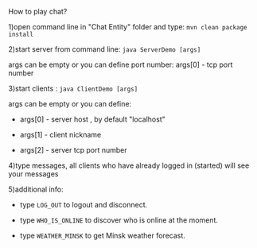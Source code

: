How to play chat?

1)open command line in "Chat Entity" folder and type: `mvn clean package install`

2)start server from command line: `java ServerDemo [args]`

args can be empty
or you can define port number: args[0] - tcp port number

3)start clients : `java ClientDemo [args]`

args can be empty
or you can define:

- args[0] - server host , by default "localhost"

- args[1] - client nickname

- args[2] - server tcp port number


4)type messages, all clients who have already logged in (started) will see your messages

5)additional info:

- type `LOG_OUT` to logout and disconnect.

- type `WHO_IS_ONLINE` to discover who is online at the moment.

- type `WEATHER_MINSK` to get Minsk weather forecast.
